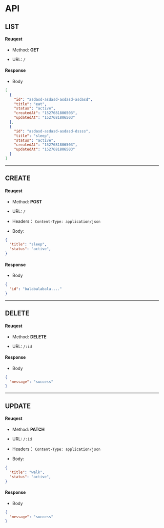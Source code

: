 # API

## LIST

#### Reuqest

- Method: **GET**

- URL: `/`

#### Response

- Body

```json
[
  {
    "id": "asdasd-asdasd-asdasd-asdasd",
    "title": "eat",
    "status": "active",
    "createdAt": "1527681806503",
    "updatedAt": "1527681806503"
  },
  {
    "id": "asdasd-asdasd-asdasd-dssss",
    "title": "sleep",
    "status": "active",
    "createdAt": "1527681806503",
    "updatedAt": "1527681806503"
  }
]
```

---

## CREATE

#### Reuqest

- Method: **POST**

- URL: `/`

- Headers： `Content-Type: application/json`

- Body:

```json
{
  "title": "sleep",
  "status": "active",
}
```

#### Response

- Body

```json
{
  "id": "balabalabala...."
}
```

---

## DELETE

#### Reuqest

- Method: **DELETE**

- URL: `/:id`

#### Response

- Body

```json
{
  "message": "success"
}
```

---

## UPDATE

#### Reuqest

- Method: **PATCH**

- URL: `/:id`

- Headers： `Content-Type: application/json`

- Body:

```json
{
  "title": "walk",
  "status": "active",
}
```

#### Response

- Body

```json
{
  "message": "success"
}
```
